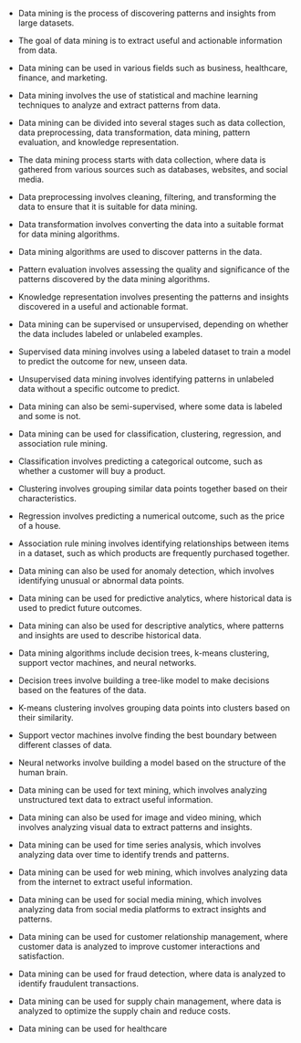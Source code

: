 * Data mining is the process of discovering patterns and insights from large datasets.

* The goal of data mining is to extract useful and actionable information from data.

* Data mining can be used in various fields such as business, healthcare, finance, and marketing.

* Data mining involves the use of statistical and machine learning techniques to analyze and extract patterns from data.

* Data mining can be divided into several stages such as data collection, data preprocessing, data transformation, data mining, pattern evaluation, and knowledge representation.

* The data mining process starts with data collection, where data is gathered from various sources such as databases, websites, and social media.

* Data preprocessing involves cleaning, filtering, and transforming the data to ensure that it is suitable for data mining.

* Data transformation involves converting the data into a suitable format for data mining algorithms.

* Data mining algorithms are used to discover patterns in the data.

* Pattern evaluation involves assessing the quality and significance of the patterns discovered by the data mining algorithms.

* Knowledge representation involves presenting the patterns and insights discovered in a useful and actionable format.

* Data mining can be supervised or unsupervised, depending on whether the data includes labeled or unlabeled examples.

* Supervised data mining involves using a labeled dataset to train a model to predict the outcome for new, unseen data.

* Unsupervised data mining involves identifying patterns in unlabeled data without a specific outcome to predict.

* Data mining can also be semi-supervised, where some data is labeled and some is not.

* Data mining can be used for classification, clustering, regression, and association rule mining.

* Classification involves predicting a categorical outcome, such as whether a customer will buy a product.

* Clustering involves grouping similar data points together based on their characteristics.

* Regression involves predicting a numerical outcome, such as the price of a house.

* Association rule mining involves identifying relationships between items in a dataset, such as which products are frequently purchased together.

* Data mining can also be used for anomaly detection, which involves identifying unusual or abnormal data points.

* Data mining can be used for predictive analytics, where historical data is used to predict future outcomes.

* Data mining can also be used for descriptive analytics, where patterns and insights are used to describe historical data.

* Data mining algorithms include decision trees, k-means clustering, support vector machines, and neural networks.

* Decision trees involve building a tree-like model to make decisions based on the features of the data.

* K-means clustering involves grouping data points into clusters based on their similarity.

* Support vector machines involve finding the best boundary between different classes of data.

* Neural networks involve building a model based on the structure of the human brain.

* Data mining can be used for text mining, which involves analyzing unstructured text data to extract useful information.

* Data mining can also be used for image and video mining, which involves analyzing visual data to extract patterns and insights.

* Data mining can be used for time series analysis, which involves analyzing data over time to identify trends and patterns.

* Data mining can be used for web mining, which involves analyzing data from the internet to extract useful information.

* Data mining can be used for social media mining, which involves analyzing data from social media platforms to extract insights and patterns.

* Data mining can be used for customer relationship management, where customer data is analyzed to improve customer interactions and satisfaction.

* Data mining can be used for fraud detection, where data is analyzed to identify fraudulent transactions.

* Data mining can be used for supply chain management, where data is analyzed to optimize the supply chain and reduce costs.

* Data mining can be used for healthcare
